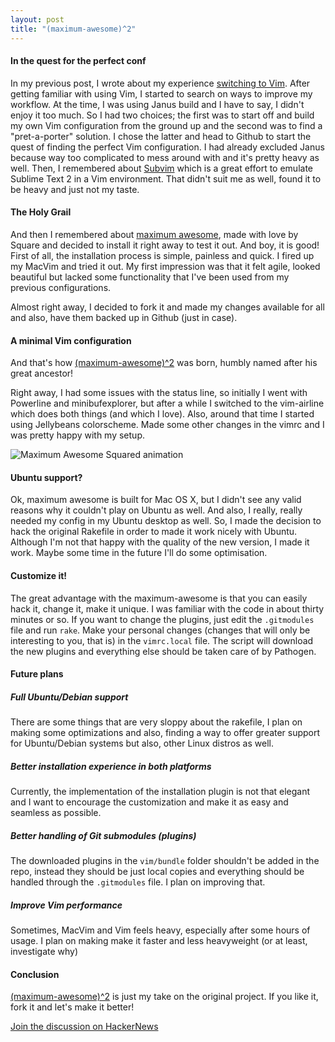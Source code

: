 ```yaml
---
layout: post
title: "(maximum-awesome)^2"
---
```


#### In the quest for the perfect conf

In my previous post, I wrote about my experience [switching to Vim](/posts/how-to-vim/). After getting familiar with using Vim, I started to search on ways to improve my workflow. At the time, I was using Janus build and I have to say, I didn't enjoy it too much. So I had two choices; the first was to start off and build my own Vim configuration from the ground up and the second was to find a "pret-a-porter" solution. I chose the latter and head to Github to start the quest of finding the perfect Vim configuration. I had already excluded Janus because way too complicated to mess around with and it's pretty heavy as well. Then, I remembered about [Subvim](https://github.com/fatih/subvim/) which is a great effort to emulate Sublime Text 2 in a Vim environment. That didn't suit me as well, found it to be heavy and just not my taste.

#### The Holy Grail

And then I remembered about [maximum awesome](https://github.com/square/maximum-awesome), made with love by Square and decided to install it right away to test it out. And boy, it is good! First of all, the installation process is simple, painless and quick. I fired up my MacVim and tried it out. My first impression was that it felt agile, looked beautiful but lacked some functionality that I've been used from my previous configurations.

Almost right away, I decided to fork it and made my changes available for all and also, have them backed up in Github (just in case).

#### A minimal Vim configuration

And that's how [(maximum-awesome)^2](https://github.com/tsironis/maximum-awesome-squared) was born, humbly named after his great ancestor!

Right away, I had some issues with the status line, so initially I went with Powerline and minibufexplorer, but after a while I switched to the vim-airline which does both things (and which I love). Also, around that time I started using Jellybeans colorscheme. Made some other changes in the vimrc and I was pretty happy with my setup.

![Maximum Awesome Squared animation](http://i.imgur.com/GUUm9q0.gif)

#### Ubuntu support?

Ok, maximum awesome is built for Mac OS X, but I didn't see any valid reasons why it couldn't play on Ubuntu as well. And also, I really, really needed my config in my Ubuntu desktop as well. So, I made the decision to hack the original Rakefile in order to made it work nicely with Ubuntu. Although I'm not that happy with the quality of the new version, I made it work. Maybe some time in the future I'll do some optimisation.

#### Customize it!

The great advantage with the maximum-awesome is that you can easily hack it, change it, make it unique. I was familiar with the code in about thirty minutes or so. If you want to change the plugins, just edit the ```.gitmodules``` file and run ```rake```. Make your personal changes (changes that will only be interesting to you, that is) in the ```vimrc.local``` file. The script will download the new plugins and everything else should be taken care of by Pathogen.

#### Future plans

##### Full Ubuntu/Debian support
There are some things that are very sloppy about the rakefile, I plan on making some optimizations and also, finding a way to offer greater support for Ubuntu/Debian systems but also, other Linux distros as well.
##### Better installation experience in both platforms
Currently, the implementation of the installation plugin is not that elegant and I want to encourage the customization and make it as easy and seamless as possible.
##### Better handling of Git submodules (plugins)
The downloaded plugins in the ```vim/bundle``` folder shouldn't be added in the repo, instead they should be just local copies and everything should be handled through the ```.gitmodules``` file. I plan on improving that.
##### Improve Vim performance
Sometimes, MacVim and Vim feels heavy, especially after some hours of usage. I plan on making make it faster and less heavyweight (or at least, investigate why)

#### Conclusion

[(maximum-awesome)^2](https://github.com/tsironis/maximum-awesome-squared) is just my take on the original project. If you like it, fork it and let's make it better!

[Join the discussion on HackerNews](https://news.ycombinator.com/item?id=6462427)

